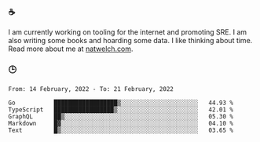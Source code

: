 ### ☕

I am currently working on tooling for the internet and promoting SRE. I am also writing some books and hoarding some data. I like thinking about time. Read more about me at [natwelch.com](https://natwelch.com).

### 🕒

<!--START_SECTION:waka-->
```text
From: 14 February, 2022 - To: 21 February, 2022

Go           ██████████████████▒░░░░░░░░░░░░░░░░░░░░░░   44.93 % 
TypeScript   █████████████████▒░░░░░░░░░░░░░░░░░░░░░░░   42.01 % 
GraphQL      ██▒░░░░░░░░░░░░░░░░░░░░░░░░░░░░░░░░░░░░░░   05.30 % 
Markdown     █▓░░░░░░░░░░░░░░░░░░░░░░░░░░░░░░░░░░░░░░░   04.10 % 
Text         █▒░░░░░░░░░░░░░░░░░░░░░░░░░░░░░░░░░░░░░░░   03.65 % 
```
<!--END_SECTION:waka-->
